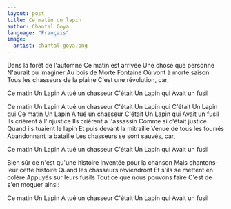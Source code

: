 ```yaml
---
layout: post
title: Ce matin un lapin
author: Chantal Goya
language: "Français"
image:
  artist: chantal-goya.png
---
```

Dans la forêt de l'automne
Ce matin est arrivée
Une chose que personne
N'aurait pu imaginer
Au bois de Morte Fontaine
Où vont à morte saison
Tous les chasseurs de la plaine
C'est une révolution, car,

Ce matin Un Lapin
A tué un chasseur
C'était Un Lapin qui
Avait un fusil

Ce matin Un Lapin
A tué un chasseur
C'était Un Lapin qui
C'était Un Lapin qui
Ce matin Un Lapin
A tué un chasseur
C'était Un Lapin qui
Avait un fusil
Ils crièrent à l'injustice
Ils crièrent à l'assassin
Comme si c'était justice
Quand ils tuaient le lapin
Et puis devant la mitraille
Venue de tous les fourrés
Abandonnant la bataille
Les chasseurs se sont sauvés, car,

Ce matin Un Lapin
A tué un chasseur
C'était Un Lapin qui
Avait un fusil

Bien sûr ce n'est qu'une histoire
Inventée pour la chanson
Mais chantons-leur cette histoire
Quand les chasseurs reviendront
Et s'ils se mettent en colère
Appuyés sur leurs fusils
Tout ce que nous pouvons faire
C'est de s'en moquer ainsi:

Ce matin Un Lapin
A tué un chasseur
C'était Un Lapin qui
Avait un fusil
